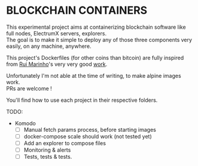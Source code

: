 # BLOCKCHAIN CONTAINERS

This experimental project aims at containerizing blockchain software like full nodes, ElectrumX servers, explorers.  
The goal is to make it simple to deploy any of those three components very easily, on any machine, anywhere.

This project's Dockerfiles (for other coins than bitcoin) are fully inspired from [Rui Marinho](https://github.com/ruimarinho)'s very very good [work](https://github.com/ruimarinho/docker-bitcoin-core).

Unfortunately I'm not able at the time of writing, to make alpine images work.  
PRs are welcome !

You'll find how to use each project in their respective folders.

TODO:
  * Komodo
    * [ ] Manual fetch params process, before starting images
    * [ ] docker-compose scale should work (not tested yet)
    * [ ] Add an explorer to compose files
    * [ ] Monitoring & alerts
    * [ ] Tests, tests & tests.